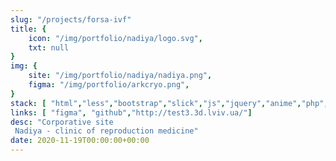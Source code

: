 ```yaml
---
slug: "/projects/forsa-ivf"
title: {
	icon: "/img/portfolio/nadiya/logo.svg",
	txt: null
}
img: {
	site: "/img/portfolio/nadiya/nadiya.png",
	figma: "/img/portfolio/arkcryo.png",
}
stack: [ "html","less","bootstrap","slick","js","jquery","anime","php","git"]
links: [ "figma", "github","http://test3.3d.lviv.ua/"]
desc: "Corporative site
 Nadiya - clinic of reproduction medicine"
date: 2020-11-19T00:00:00+00:00
---
```

